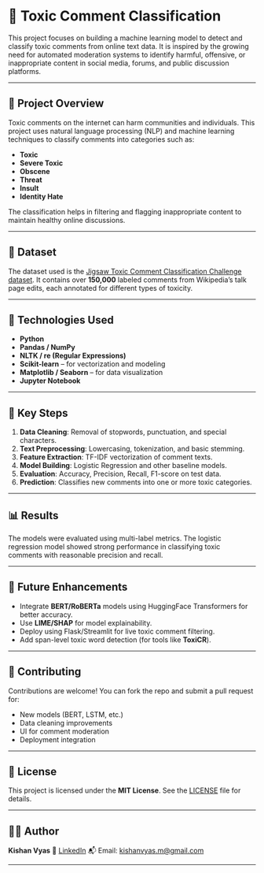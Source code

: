# 🧪 Toxic Comment Classification

This project focuses on building a machine learning model to detect and classify toxic comments from online text data. It is inspired by the growing need for automated moderation systems to identify harmful, offensive, or inappropriate content in social media, forums, and public discussion platforms.

---

## 📌 Project Overview

Toxic comments on the internet can harm communities and individuals. This project uses natural language processing (NLP) and machine learning techniques to classify comments into categories such as:

* **Toxic**
* **Severe Toxic**
* **Obscene**
* **Threat**
* **Insult**
* **Identity Hate**

The classification helps in filtering and flagging inappropriate content to maintain healthy online discussions.

---

## 📁 Dataset

The dataset used is the [Jigsaw Toxic Comment Classification Challenge dataset](https://www.kaggle.com/c/jigsaw-toxic-comment-classification-challenge).
It contains over **150,000** labeled comments from Wikipedia’s talk page edits, each annotated for different types of toxicity.

---

## 🔧 Technologies Used

* **Python**
* **Pandas / NumPy**
* **NLTK / re (Regular Expressions)**
* **Scikit-learn** – for vectorization and modeling
* **Matplotlib / Seaborn** – for data visualization
* **Jupyter Notebook**

---

## 🧹 Key Steps

1. **Data Cleaning**: Removal of stopwords, punctuation, and special characters.
2. **Text Preprocessing**: Lowercasing, tokenization, and basic stemming.
3. **Feature Extraction**: TF-IDF vectorization of comment texts.
4. **Model Building**: Logistic Regression and other baseline models.
5. **Evaluation**: Accuracy, Precision, Recall, F1-score on test data.
6. **Prediction**: Classifies new comments into one or more toxic categories.

---

## 📊 Results

The models were evaluated using multi-label metrics. The logistic regression model showed strong performance in classifying toxic comments with reasonable precision and recall.

---

## 🚀 Future Enhancements

* Integrate **BERT/RoBERTa** models using HuggingFace Transformers for better accuracy.
* Use **LIME/SHAP** for model explainability.
* Deploy using Flask/Streamlit for live toxic comment filtering.
* Add span-level toxic word detection (for tools like **ToxiCR**).

---

## 🤝 Contributing

Contributions are welcome! You can fork the repo and submit a pull request for:

* New models (BERT, LSTM, etc.)
* Data cleaning improvements
* UI for comment moderation
* Deployment integration

---

## 📜 License

This project is licensed under the **MIT License**. See the [LICENSE](./LICENSE) file for details.

---

## 🙋‍♂️ Author

**Kishan Vyas**
🔗 [LinkedIn](https://www.linkedin.com/in/kishanmvyas)
📬 Email: [kishanvyas.m@gmail.com](mailto:kishanvyas.m@gmail.com)

---

